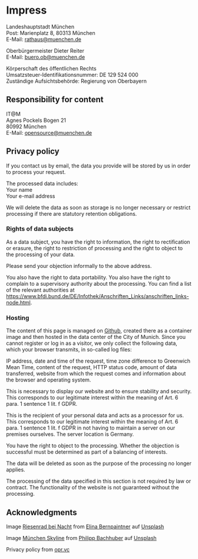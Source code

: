 # Impress

Landeshauptstadt München  
Post: Marienplatz 8, 80313 München  
E-Mail: <rathaus@muenchen.de>

Oberbürgermeister Dieter Reiter  
E-Mail: <buero.ob@muenchen.de>

Körperschaft des öffentlichen Rechts  
Umsatzsteuer-Identifikationsnummer: DE 129 524 000  
Zuständige Aufsichtsbehörde: Regierung von Oberbayern


## Responsibility for content

IT@M  
Agnes Pockels Bogen 21  
80992 München  
E-Mail: <opensource@muenchen.de>


## Privacy policy

If you contact us by email, the data you provide will be stored by us in order to process your request.

The processed data includes:  
Your name  
Your e-mail address

We will delete the data as soon as storage is no longer necessary or restrict processing if there are statutory retention obligations.

### Rights of data subjects

As a data subject, you have the right to information, the right to rectification or erasure, the right to restriction of processing and the right to object to the processing of your data.

Please send your objection informally to the above address.

You also have the right to data portability. You also have the right to complain to a supervisory authority about the processing. You can find a list of the relevant authorities at https://www.bfdi.bund.de/DE/Infothek/Anschriften_Links/anschriften_links-node.html.

### Hosting

The content of this page is managed on [Github](https://github.com/it-at-m/opensource.muenchen.de), created there as a container image and then hosted in the data center of the City of Munich.
Since you cannot register or log in as a visitor, we only collect the following data, which your browser transmits, in so-called log files:

IP address, date and time of the request, time zone difference to Greenwich Mean Time, content of the request, HTTP status code, amount of data transferred, website from which the request comes and information about the browser and operating system.

This is necessary to display our website and to ensure stability and security. This corresponds to our legitimate interest within the meaning of Art. 6 para. 1 sentence 1 lit. f GDPR.

This is the recipient of your personal data and acts as a processor for us. This corresponds to our legitimate interest within the meaning of Art. 6 para. 1 sentence 1 lit. f GDPR in not having to maintain a server on our premises ourselves. The server location is Germany.

You have the right to object to the processing. Whether the objection is successful must be determined as part of a balancing of interests.

The data will be deleted as soon as the purpose of the processing no longer applies.

The processing of the data specified in this section is not required by law or contract. The functionality of the website is not guaranteed without the processing.


## Acknowledgments

Image <a href="https://unsplash.com/de/fotos/iYKwEkiHI9A">Riesenrad bei Nacht</a> from <a href="https://unsplash.com/de/@elinajosefin?utm_content=creditCopyText&utm_medium=referral&utm_source=unsplash">Elina Bernpaintner</a> auf <a href="https://unsplash.com/de/fotos/iYKwEkiHI9A?utm_content=creditCopyText&utm_medium=referral&utm_source=unsplash">Unsplash</a>

Image <a href="https://unsplash.com/de/fotos/dgWlxsytiYA">München Skyline</a> from <a href="https://unsplash.com/de/@philippbachhuber?utm_content=creditCopyText&utm_medium=referral&utm_source=unsplash">Philipp Bachhuber</a> auf <a href="https://unsplash.com/de/fotos/dgWlxsytiYA?utm_content=creditCopyText&utm_medium=referral&utm_source=unsplash">Unsplash</a>

Privacy policy from [opr.vc](https://opr.vc)
